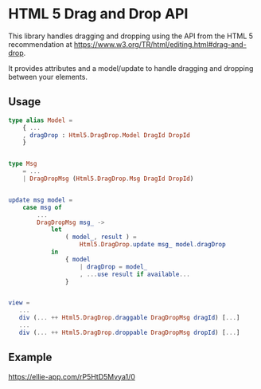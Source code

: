 # HTML 5 Drag and Drop API
This library handles dragging and dropping using the API
from the HTML 5 recommendation at
https://www.w3.org/TR/html/editing.html#drag-and-drop.

It provides attributes and a model/update to handle
dragging and dropping between your elements.

## Usage
```elm
type alias Model =
    { ...
    , dragDrop : Html5.DragDrop.Model DragId DropId
    }


type Msg
    = ...
    | DragDropMsg (Html5.DragDrop.Msg DragId DropId)


update msg model =
    case msg of
        ...
        DragDropMsg msg_ ->
            let
                ( model_, result ) =
                    Html5.DragDrop.update msg_ model.dragDrop
            in
                { model
                    | dragDrop = model_
                    , ...use result if available...
                }


view =
   ...
   div (... ++ Html5.DragDrop.draggable DragDropMsg dragId) [...]
   ...
   div (... ++ Html5.DragDrop.droppable DragDropMsg dropId) [...]
```

## Example
https://ellie-app.com/rP5HtD5Mvya1/0
